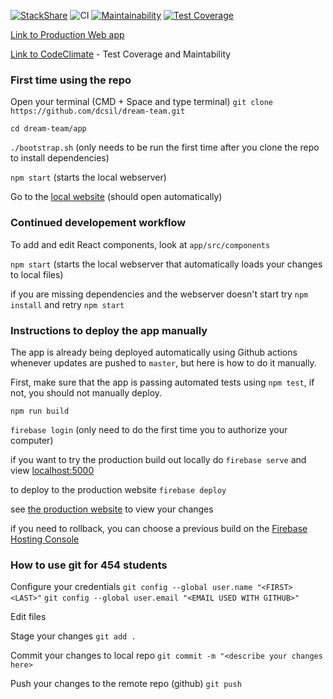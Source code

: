[![StackShare](http://img.shields.io/badge/tech-stack-0690fa.svg?style=flat)](https://stackshare.io/dcsil/dreamtune)
![CI](https://github.com/dcsil/dream-team/workflows/CI/badge.svg)
[![Maintainability](https://api.codeclimate.com/v1/badges/7f87a22ae67adec9e7aa/maintainability)](https://codeclimate.com/repos/5e52ed5d4c82bf01780003db/maintainability)
[![Test Coverage](https://api.codeclimate.com/v1/badges/7f87a22ae67adec9e7aa/test_coverage)](https://codeclimate.com/repos/5e52ed5d4c82bf01780003db/test_coverage)

[Link to Production Web app](https://dreamtune-cdf8a.web.app/)

[Link to CodeClimate](https://codeclimate.com/repos/5e52ed5d4c82bf01780003db) - Test Coverage and Maintability

### First time using the repo
Open your terminal (CMD + Space and type terminal)
`git clone https://github.com/dcsil/dream-team.git` 

`cd dream-team/app` 

`./bootstrap.sh` (only needs to be run the first time after you clone the repo to install dependencies)

`npm start` (starts the local webserver)

Go to the [local website](http://localhost:3000/) (should open automatically) 

### Continued developement workflow

To add and edit React components, look at `app/src/components`

`npm start` (starts the local webserver that automatically loads your changes to local files)

if you are missing dependencies and the webserver doesn't start try `npm install` and retry `npm start`


### Instructions to deploy the app manually

The app is already being deployed automatically using Github actions whenever updates are pushed to `master`, but here is how to do it manually. 

First, make sure that the app is passing automated tests using `npm test`, if not, you should not manually deploy. 

`npm run build`

`firebase login` (only need to do the first time you to authorize your computer) 

if you want to try the production build out locally do `firebase serve` and view [localhost:5000](http://localhost:5000)

to deploy to the production website `firebase deploy`

see [the production website](https://dreamtune-cdf8a.web.app/) to view your changes

if you need to rollback, you can choose a previous build on the [Firebase Hosting Console](https://console.firebase.google.com/u/0/project/dreamtune-cdf8a/hosting/main)

### How to use git for 454 students
Configure your credentials `git config --global user.name "<FIRST> <LAST>"`
`git config --global user.email "<EMAIL USED WITH GITHUB>"`

Edit files

Stage your changes `git add .`

Commit your changes to local repo `git commit -m "<describe your changes here>`

Push your changes to the remote repo (github) `git push`
